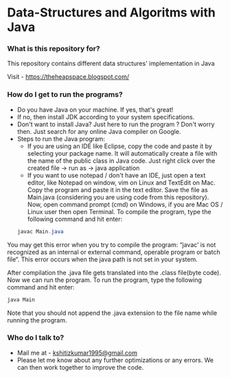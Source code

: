 # Data-Structures and Algoritms with Java

### What is this repository for? ###

This repository contains different data structures' implementation in Java

Visit - https://theheapspace.blogspot.com/

### How do I get to run the programs? ###

* Do you have Java on your machine. If yes, that's great! 
* If no, then install JDK according to your system specifications.
* Don't want to install Java? Just here to run the program ? Don't worry then. Just search for any online Java compiler on Google.
* Steps to run the Java program:
  * If you are using an IDE like Eclipse, copy the code and paste it by selecting your package name. It will automatically create a file with the name of the public class in Java code. Just right click over the created file -> run as -> java application
  * If you want to use notepad / don't have an IDE, just open a text editor, like Notepad on window, vim on Linux and TextEdit on Mac. Copy the program and paste it in the text editor. Save the file as Main.java (considering you are using code from this repository). Now, open command prompt (cmd) on Windows, if you are Mac OS / Linux user then open Terminal. 
  To compile the program, type the following command and hit enter:
  ```java
  javac Main.java
  ```
  
You may get this error when you try to compile the program: “javac’ is not recognized as an internal or external command, operable program or batch file“. This error occurs when the java path is not set in your system.

After compilation the .java file gets translated into the .class file(byte code). Now we can run the program. To run the program, type the following command and hit enter:
```java
java Main
```

Note that you should not append the .java extension to the file name while running the program.

### Who do I talk to? ###

* Mail me at - kshitizkumar1995@gmail.com 
* Please let me know about any further optimizations or any errors. We can then work together to improve the code.
